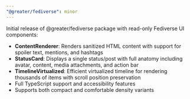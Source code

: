 ```yaml
---
"@greater/fediverse": minor
---
```


Initial release of @greater/fediverse package with read-only Fediverse UI components:

- **ContentRenderer**: Renders sanitized HTML content with support for spoiler text, mentions, and hashtags
- **StatusCard**: Displays a single status/post with full anatomy including avatar, content, media attachments, and action bar
- **TimelineVirtualized**: Efficient virtualized timeline for rendering thousands of items with scroll position preservation
- Full TypeScript support and accessibility features
- Supports both compact and comfortable density variants